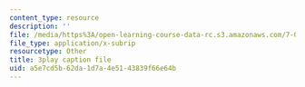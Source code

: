 ```yaml
---
content_type: resource
description: ''
file: /media/https%3A/open-learning-course-data-rc.s3.amazonaws.com/7-013-introductory-biology-spring-2013/a5e7cd5b62da1d7a4e5143839f66e64b_BK1afo-GMag.srt
file_type: application/x-subrip
resourcetype: Other
title: 3play caption file
uid: a5e7cd5b-62da-1d7a-4e51-43839f66e64b
---
```

